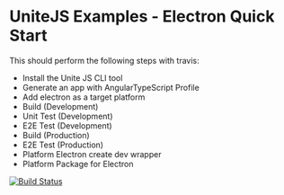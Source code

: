# UniteJS Examples - Electron Quick Start

This should perform the following steps with travis:

* Install the Unite JS CLI tool
* Generate an app with AngularTypeScript Profile
* Add electron as a target platform
* Build (Development)
* Unit Test (Development)
* E2E Test (Development)
* Build (Production)
* E2E Test (Production)
* Platform Electron create dev wrapper
* Platform Package for Electron

[![Build Status][travis-image]][travis-url]

[travis-url]: https://travis-ci.org/unitejs-examples/electron-quickstart/
[travis-image]: http://img.shields.io/travis/unitejs-examples/electron-quickstart/master.svg?style=flat
